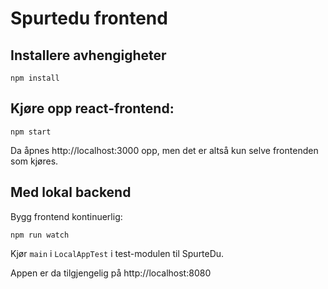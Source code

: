 # Spurtedu frontend

## Installere avhengigheter

```
npm install
```

## Kjøre opp react-frontend:

```
npm start
```

Da åpnes http://localhost:3000 opp, men det er altså kun selve frontenden som kjøres.

## Med lokal backend

Bygg frontend kontinuerlig:
```
npm run watch
```
Kjør `main` i `LocalAppTest` i test-modulen til SpurteDu.

Appen er da tilgjengelig på http://localhost:8080